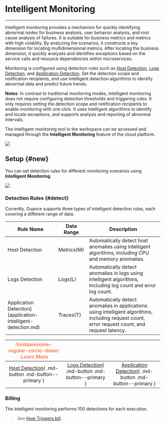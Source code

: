 # Intelligent Monitoring
---

Intelligent monitoring provides a mechanism for quickly identifying abnormal nodes for business analysis, user behavior analysis, and root cause analysis of failures. It is suitable for business metrics and metrics with high volatility. By analyzing the scenarios, it constructs a key dimension for locating multidimensional metrics. After locating the business dimension, it quickly analyzes and identifies exceptions based on the service calls and resource dependencies within microservices. 

Monitoring is configured using detection rules such as [Host Detection](host-intelligent-detection.md), [Logs Detection](log-intelligent-monitoring.md), and [Application Detection](application-intelligent-detection.md). Set the detection scope and notification recipients, and use intelligent detection algorithms to identify abnormal data and predict future trends.

**Notes**: In contrast to traditional monitoring modes, intelligent monitoring does not require configuring detection thresholds and triggering rules. It only requires setting the detection scope and notification recipients to enable monitoring with one click. It uses intelligent algorithms to identify and locate exceptions, and supports analysis and reporting of abnormal intervals.

The intelligent monitoring tool in the workspace can be accessed and managed through the **Intelligent Monitoring** feature of the cloud platform.

![](../img/intelligent-detection01.png)

## Setup {#new}

You can set detection rules for different monitoring scenarios using **Intelligent Monitoring**.

![](../img/intelligent-detection02.png)

### Detection Rules {#detect}

Currently, Guance supports three types of intelligent detection rules, each covering a different range of data.

| Rule Name | Data Range | Description |
| --- | --- | --- |
| Host Detection | Metrics(M)  | Automatically detect host anomalies using intelligent algorithms, including CPU and memory anomalies. |
| Logs Detection | Logs(L) | Automatically detect anomalies in logs using intelligent algorithms, including log count and error log count. |
| Application Detection](application-intelligent-detection.md) | Traces(T)  | Automatically detect anomalies in applications using intelligent algorithms, including request count, error request count, and request latency. |


|                   <font color=coral size=3>:fontawesome-regular-circle-down: &nbsp;**Learn More**</font>                         |                                                              |                                                              |
| :----------------------------------------------------------: | :----------------------------------------------------------: | :----------------------------------------------------------: |
| [Host Detection](host-intelligent-detection.md){ .md-button .md-button--primary } | [Logs Detection](log-intelligent-monitoring.md){ .md-button .md-button--primary } | [Application Detection](application-intelligent-detection.md){ .md-button .md-button--primary } |

### Billing

The intelligent monitoring performs 100 detections for each execution.

> See [How Triggers bill](../../billing/billing-method/billing-item.md#trigger).